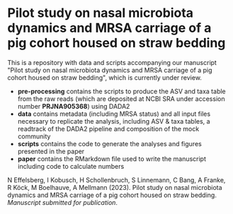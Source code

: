 # Pilot study on nasal microbiota dynamics and MRSA carriage of a pig cohort housed on straw bedding

This is a repository with data and scripts accompanying our manuscript "Pilot study on nasal microbiota dynamics and MRSA carriage of a pig cohort housed on straw bedding", which is currently under review.
* **pre-processing** contains the scripts to produce the ASV and taxa table from the raw reads (which are deposited at NCBI SRA under accession number **PRJNA905368**) using DADA2
* **data** contains metadata (including MRSA status) and all input files necessary to replicate the analysis, including ASV & taxa tables, a readtrack of the DADA2 pipeline and composition of the mock community
* **scripts** contains the code to generate the analyses and figures presented in the paper
* **paper** contains the RMarkdown file used to write the manuscript including code to calculate numbers


N Effelsberg, I Kobusch, H Schollenbruch, S Linnemann, C Bang, A Franke, R Köck, M Boelhauve, A Mellmann (2023). Pilot study on nasal microbiota dynamics and MRSA carriage of a pig cohort housed on straw bedding. *Manuscript submitted for publication*.


